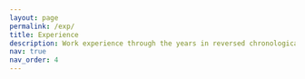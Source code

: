 ```yaml
---
layout: page
permalink: /exp/
title: Experience
description: Work experience through the years in reversed chronological order.
nav: true
nav_order: 4
---
```

